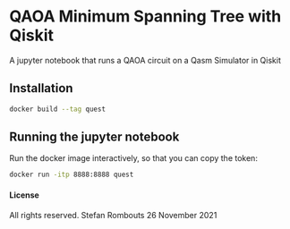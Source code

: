 # QAOA Minimum Spanning Tree with Qiskit

A jupyter notebook that runs a QAOA circuit on a Qasm Simulator in Qiskit

## Installation

```bash
docker build --tag quest
```

## Running the jupyter notebook

Run the docker image interactively, so that you can copy the token:

```bash
docker run -itp 8888:8888 quest
```

#### License
All rights reserved.
Stefan Rombouts
26 November 2021
